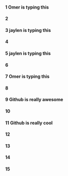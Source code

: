 #### 1 Omer is typing this
#### 2
#### 3 jaylen is typing this
#### 4
#### 5 jaylen is typing this
#### 6
#### 7 Omer is typing this
#### 8
#### 9 Github is really awesome
#### 10
#### 11 Github is really cool
#### 12
#### 13
#### 14
#### 15